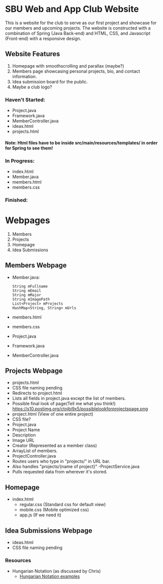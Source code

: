 # SBU Web and App Club Website

This is a website for the club to serve as our first project and showcase for our members and upcoming projects. The website is constructed with a combination of Spring (Java Back-end) and HTML, CSS, and Javascript (Front-end) with a responsive design.

## Website Features

1. Homepage with smoothscrolling and parallax (maybe?)
2. Members page showcasing personal projects, bio, and contact information.
3. Idea submission board for the public.
4. Maybe a club logo?

### Haven't Started:
  - Project.java  
  - Framework.java  
  - MemberController.java
  - ideas.html
  - projects.html
  
#### Note: Html files have to be inside src/main/resources/templates/ in order for Spring to see them!

### In Progress:
  - index.html
  - Member.java  
  - members.html  
  - members.css  


### Finished:



# Webpages
1. Members
2. Projects
3. Homepage
4. Idea Submissions

## Members Webpage 
  - Member.java:

    ```
    String mFullname
    String mEmail  
    String mMajor  
    String mImagePath  
    List<Project> mProjects  
    HashMap<String, String> mUrls
    ```
  - members.html  
  - members.css  
  - Project.java  
  - Framework.java  
  - MemberController.java
  
## Projects Webpage
  - projects.html
   - CSS file naming pending
   - Redirects to project.html
   - Lists all fields in project.java except the list of members.
   - Possible final look of page(Tell me what you think!) https://s10.postimg.org/ctojbi9x5/possiblelookforprojectspage.png
  - project.html (View of one entire project)
   - CSS file?
  - Project.java
   - Project Name
   - Description
   - Image URL
   - Creator (Represented as a member class)
   - ArrayList of members.
  - ProjectController.java
   - Routes users who type in "projects/" in URL bar.
   - Also handles "projects/{name of project}"
  -ProjectService.java
   - Pulls requested data from wherever it's stored.
  


## Homepage
   - index.html
     - regular.css (Standard css for default view)
     - mobile.css (Mobile optimized css)
     - app.js (If we need it)
    


## Idea Submissions Webpage
  - ideas.html
   - CSS file naming pending


### Resources

- Hungarian Notation (as discussed by Chris)
  - [Hungarian Notation examples](https://en.wikipedia.org/wiki/Hungarian_notation#Examples, "If you're reading this, you are cool.")
